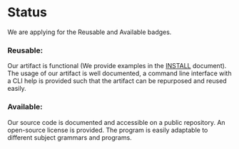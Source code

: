 # Status

We are applying for the Reusable and Available badges.

### Reusable:
Our artifact is functional (We provide examples in the [INSTALL](INSTALL.md) document).
The usage of our artifact is well documented, a command line interface with a CLI help is provided such that the artifact can be repurposed and reused easily.

### Available:
Our source code is documented and accessible on a public repository.
An open-source license is provided.
The program is easily adaptable to different subject grammars and programs.